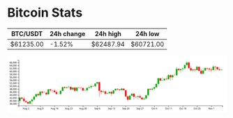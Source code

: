 # Bitcoin Stats

BTC/USDT|24h change|24h high|24h low|
|---|---|---|---|
|$61235.00|-1.52%|$62487.94|$60721.00|

<img src="./chart.svg">
